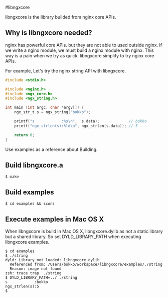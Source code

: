 #libngxcore

libngxcore is the library builded from nginx core APIs.

## Why is libngxcore needed?

nginx has powerful core APIs. but they are not able to used outside nginx.
If we write a nginx module, we must build a nginx module with nginx.
This way is a pain when we try as quick. libngxcore simplify to try nginx core APIs.


For example, Let's try the nginx string API with libngxcore.

```c
#include <stdio.h>

#include <nginx.h>
#include <ngx_core.h>
#include <ngx_string.h>

int main (int argc, char *argv[]) {
    ngx_str_t s = ngx_string("bokko");

    printf("s            :%s\n",  s.data);             // bokko
    printf("ngx_strlen(s):%ld\n", ngx_strlen(s.data)); // 5

    return 0;
}
```

Use examples as a reference about Building.

## Build libngxcore.a

```
$ make
```

## Build examples

```
$ cd examples && scons
```

## Execute examples in Mac OS X

When libngxcore is build in Mac OS X, libngxcore.dylib as not a static library but a shared library.
So set DYLD_LIBRARY_PATH when executing libngxcore examples.

```
$ cd examples
$ ./string
dyld: Library not loaded: libngxcore.dylib
  Referenced from: /Users/bokko/workspace/libngxcore/examples/./string
  Reason: image not found
zsh: trace trap  ./string
$ DYLD_LIBRARY_PATH=../ ./string
s            :bokko
ngx_strlen(s):5
$
```
